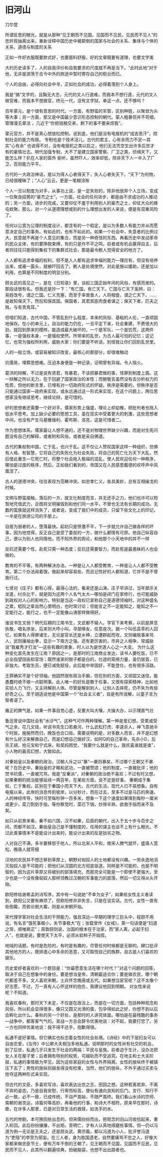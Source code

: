 # 旧河山

刀尔登

所谓反思的眼光，就是从那种“见王朝而不见国，见国而不见民，见民而不见人”的忠奸观抽离出来，重新诠释中国历史中被颠倒的国家与社会的关系、集体与个体的关系、道德与制度的关系

正如一件好衣服既要款式好，也要面料舒服，好的文章既要有道理，也要文字美

大约历史读多了，人的自我评价和自我要求的尺度就不再是当下。“此时此地”对于他，无非是游荡于古今中外的旅途中暂时寄存自己的柜台而已。

个人的自由，必得向社会中寻，正如社会的成功，必得着落到个人身上。

我是“搞”文字的，且胸无大志，元代的文人行道难，而我本不想行道，元代的文人做官难，而我本不想做官，终元一代，没有文字狱，单这一点，还不够吗？

百年蒙元，是个很有意思的时代。一方面，有野蛮的军管，区别种姓，以聚敛为头等大事；另一方面，那又是中国最少意识形态控制的朝代。蒙人粗暴但并不苛细，管理漫无章法
，几近于“你把钱粮交来，剩下的事不要来烦我”。

蒙元官方，并不是真心想放松控制，说到底，他们是没有电报机的“成吉思汗”，控制社会的能力有限。 专制也是个技术活儿，古代的君主，心有余而力不足—其实“心有余”
也说得不对，没有电报机之类以启之，他们无法凭空生出许多后世才有的豪情壮志。明代加强专制，大不了是建立国家警察、厂卫之类，侦缉天下，又能怎么样？扒在人家的窗外
偷听，虽然吓人，效率却低，除非天下人一半入了厂卫，否则能力平平。

古代的一大政治神话，是以为得人心者得天下，失人心者失天下。“天下”为何物，已经很暧昧了；“人心”云云，更是一笔糊涂账

个人一旦以制度为对手，从事功上说，是一定失败的，除非他放弃个人立场，变成一位聚良招莠的“豪杰之士”。一方面，社会的任何进步，都是由不求成功的人推动的；另一方面，进步的完成，又要仰仗不羞于利用别人的豪杰之士，仰仗大众的蜂屯蚊聚。那么，对一个从道德理想或别的什么理想出发的人来说，便是有双重风险了。

任何以公意为公理的制度设计，都含有的一个假定，是以为多数人有能力并从而愿意决定自己的事务。有如此的，也有不如此的。如果一个社会中，失意者的比例过大，民意就不再是个人意见的集合，而是另一种奇怪的东西。再看历史中发动革命的民众主体，有的要挣脱束缚，有的只是作不平之鸣，前者或有机会赢得自主，后者则往往只能得到集权下的集群式社会，那是最令鲋人觉得安全的地方了。

人人都有追求幸福的权利，但不是人人都有追求幸福的能力—理应有，但没有培养出来，或甫一露头，就被吓回去了。鲋人是处境使然，对此是施以援助，还是加以利用，也算是不同制度的明显分别。

顾炎武的高见之一，是在《日知录》里，谈起三国正始年间的风俗，有感而发的。那段话很有名，但我还是抄一下：“有亡国，有亡天下。亡国与亡天下奚辨，曰：易姓改号，谓之亡国。仁义充塞，而至于率兽食人，人将相食，谓之亡天下。……是故知保天下，然后知保其国。保国者，其君其臣肉食者谋之；保天下者，匹夫之贱，与有责焉耳。”

但咱们知道，古代中国，不管乱到什么程度，本来的风俗、基础的人伦，一直顽固地保存。在小的单元上，自治的能力仍在，一旦平定下来，社会重建，不费很大的劲，就回到原来的模样。能造成最大破坏的，一个是军队，一个是饥荒，这两件事，一是强权本身，一是强权使然，所带来的乱世，为古人最可怕的记忆；这记忆，也常为强权所利用，威胁大家：你们要是不听话，别怪我让你们回到乱世里。

人的一般立场，或容易被知识改变，最核心的那部分，却很难触动

坑儒易，埋葬思想难。压迫本身便是一种记录，证明曾有异端，令人恼火。

葛洪的辩解，不过是说有贤君，有暴君，不该把暴君做的事，怪罪到制度上面。这一辩解之所以无力，在于回避了国家政治的本性；而鲍敬言虽然没有去分析权力的性质，但他的断言里，已埋有对一切政府形式的怀疑。秩序是需要的，但秩序是否只能通过国家—政府来实现，或永远通过这一形式来实现，在这个问题上，两位思想家没有继续思考，继续论辩，是可惜的。

好的思想者还需要一个好对手。儒家形势上强盛，理论上却幼稚，把批判者也拖入低水平思考。加上缺少必要的思想工具，虽在现实中受着更大的刺激，这些思想者中间，也没有产生马基雅维利、霍布斯、洛克，这是可惜者二。

作为思想体系，儒家最让人想不通的，还不是对物理世界缺少兴趣，而是对生死问题没有自己的解释，或者附和风俗，或者是采自佛道。

古代的集权制中国，亡于乱，也兴于乱。这不仅让人赞叹国家这样一种组织，仿佛有人格、有智慧，它将自己的失败化为社会失败，将自己的死亡化为天下大乱，然后借此重生—它死亡时，将整个社会拖入极端的混乱，使人民欢迎任何一种秩序，哪怕是过度的秩序，然后，正如我们看到的，帝国又在人民感恩戴德的欢呼声中凤凰涅了。

古人的道德冲突，往往表现为范畴冲突。如忠孝仁义，各具美妙，总有互相操戈的时候。

文明与野蛮接触，落后的一方，就文化制度而言，并无还手之力，他们也许可以短暂地凭借武力，企图将文明摧毁到和他们同一水平，不曾也无法有长期的成功。无数的蛮族就这样消失了，或者说，变成了我们中的成员，只留下些文化上的印记，一半是在旅游公司的手册上。

自居为弱者的人，堕落最快。起初只是愤激不平，下一步就允许自己做各样的坏事，因为他觉得，反正自己是受了委屈的一方，做什么都情有可原。他自己纵容自己，便以为别人也同情他，而不知外界的舆论，和他那个小天地中的并不一样

反抗还需要个性，赴死只需一种态度；反抗还需要智力，而赴死是最愚昧的人也会做的。

教育的不平等，有两种解决办法，一种是让人人都受教育，一种是让人人都不受教育。第二个办法闻着馊，做起来却容易些，而且记性好的人都知道，它并不是不曾施行过。

七贤对《庄子》都有心得，最得心法的，看来还是山涛。庄子早讲过，当年桀杀关龙逢，纣杀比干，就是因为这两个人名气太大—哪怕是闭门在家修行，也可能威胁到政权对人心的影响力，特别是当这一政权已宣称自己是道德领袖时。对这种盛名之累，嵇阮之辈自然心里明白，也时常讨论；但能言之不一定能知之，能知之不一定能行之，能行之，也不一定能像山涛那样做得好。

谁说书生文弱？明代后期的江南书生，文武都不输人。学官下来考察，以前是屏息执敬，唱名序坐，后来则大呼小叫，寻朋唤友，任意座次。据一个叫伍袁萃的人回忆，如果有人得罪诸生，无论是官长还是乡绅，立遭群起而攻，文则编故事来骂人，武则攘袖出拳，显示一下南方之强。还有更厉害的，市井之人相争，常威胁说“我雇秀才打汝”—这些有趣的景象，时人以为是世道人心之一大变。 为什么这种变化首先发生在江南？原因之一，是那时的江南商业发达，读书人要吃饭，已不必全指望田亩和官场；既然谁家的银子都是白的，仕途的笼络力量，虽仍居首，已非独大。考取生员，便已减免赋役，此后能中举固好，不能登仕，也有很多活路。


王莽确实不是个好领袖。他固然很有政治手腕，但在别的方面，又顽固又迷信，能愚蠢时绝不做一点聪明事。此人唯一的好处是敢于任事，又很有探索精神，比如他实验人力飞行，又主持解剖人体。尽管是解剖别人，让别人去摔死，仍不失为有些好奇之心。至于胡适说他是中国第一个“社会主义者”，自是有所误解，以童子言为智者语了。

雍正的脾气是，如果一件事自觉心虚，反要大叫大嚷，大操大办，以示理直气壮

鲁迅曾说中国社会有“水浒气”。这种气可作两种理解。第一种是爱幻想。受累或受气之余，花几文钱，听说书先生口若悬河，什么武松打虎、李逵杀人，神飞意驰半个时辰，施施然而归，晚饭也合口些。需要说明的是，对多数人而言，并不是幻想有什么好汉来解救自己，而是幻想自己做好汉，如阿Q的自己革命，先杀小D，后杀王胡，抢元宝和宁式床，和吴妈困觉，“我要什么就是什么，我欢喜谁就是谁”，小人物的最高幻想，大致如此。

对秦始皇以及秦朝的政治，汉朝人斥之以“暴”—暴则暴矣，不过哪个王朝又不暴呢？在历史中，秦始皇的才略和武功，一直被赞颂；他的制度，一直被批评；他的焚书坑儒，一直被咒骂。我是“反秦派”，对秦朝的政治绝不喜欢；不过有时又想，如果秦朝的统治能够延续一两百年，在某些方面，说不定是好事。 秦朝成于集权，亡于集权。区别在于秦国小而天下大。古代的生活，现代人已不易想象。自有电报以来，此岸的消息传到彼岸，以分秒计，而在过去，至多不过是马匹的奔速。人的神经传导，快时可至每秒钟一百多米，想象一下这个速度如果降到每秒一厘米或更少，菜刀割到手指，等你察觉时，菜已下锅，炒得半熟，欲救手指而来不及矣。

如只从前景来看，秦不如六国，汉不如秦，后面的朝代，出入于五十步与百步之间，而都不如汉。秦始皇自己是不懂制度的，任用的谋主也谈不上有什么眼光。不过此类事情本不是能设计出来的，能设计出来的反是拙劣之物。

人对自己不满，多半要移怒于他人，所以北宋人平和，南宋人脾气就坏，盛唐人宽松，晚唐人就苛细

汉地的农民并不想迁移到草原上，朝野对匈奴人的土地都没有兴趣。一劳永逸地消灭匈奴人是不可能的；把他们从汉国的北方彻底驱逐，同样是不可能的，也是不明智的，因为这片草原又将被别的部落填充，而那完全可能是一个即使不更强大，至少也是一个没有像匈奴人那样领教过汉朝的军事能力的部落，然后一切又得从头开始。

欧阳修给谢希孟的诗写序，其中有一句说她“不幸为女子”，如果给女性主义者读到，欧阳公又要有麻烦了。但欧阳修并非失言，只是在说实话。古代，女性一直有些倒霉，而若论倒大霉，则是从宋朝开始。

宋代理学家对社会生活的干预能力，强且深远—早期的理学三巨头中，程颐不用说，有名言“饿死事极小，失节事极大”在；张载曾作《女戒》，第一句话便是“妇道之常，顺唯厥正”；周敦颐则说，治国的根本在于治家，而“家人离，必起于妇人”，也就是说，要使天下太平，必须从软柿子开始捏。

地域的话题，有时是危险的，有时是有趣的，尽管任何时候都是无聊的。肆口批评其他地方的人，既排遣心中多余的恶意，又可取悦自己的族群，自古是人们喜欢的娱乐。

历史爱好者喜欢的一个题目是：“你最愿意生活在哪个时代？”对这个问题的回答，取决于自己在想象中的身份。要是想当皇帝，清朝最适合你；要是做农民，哪个朝代都差不多。文人喜欢宋朝，士兵怀念晚唐或五代。如果想当宦官呢？这不太像个好志愿，不过，万一真有人心怀这样的抱负，我建议他回到明朝。 对女性来说呢？不知道。

我喜欢春秋，那时天下未定，不仅是在政治上，而是在一切方面，包括种种观念和风俗，所以机会显得很多，像只又圆又光滑的蛋，包孕得如此之好，你想不到以后会孵化出什么。春秋的另一个好处，是那时的人讲究体面。哪怕是在最残酷的事务—战争中，都客客气气的。宣战一方总会辞令优美地说：对不起，我要打您了。另一方也同样优美地说：我不得不还手，抱歉得很。

私通不是好事情。但它确实也标志着女性的社会处境。《诗经》中的下层妇女可以自由恋爱，《左传》中公卿大夫相当多地私通，说明那时的女性尚有社交的机会。到了后世，私通几乎只发生于社会的两端：平民与皇族。前者迫于生计，没办法把女人关在屋子里；后者拥有特别的权势，可越轨而不受追究。在地主和士大夫阶层，私通的事情极为罕见，因为这些家庭的女性与外界隔离。女性的放纵终于被镇压下去了；男性的放纵则越发得没有检束，当然，他们的放纵，不外乎通过买卖与抢夺这两种形式来实现。

但古代的文臣，多喜欢写诗，喜欢表达出世之志、田园之想。这种若离若弃、不离不弃的姿态，乃是自我安慰，行卑而标高，便似有通向良知的后门。言行、知行不必一致，必不一致，已成传统，不自严嵩始，不随严嵩终。我们看山水诗的宗师、南朝的谢灵运，诗篇何等高妙，再看他的行事，和诗大不相符。原来早在那时，诗歌，在许多人那里，已是对日常生活的救赎，如洗手的水。

五代的惨剧，本可换回些出息的。但宋儒纷纷而出，把观念的旧山河收拾起来，重入轮回。此后纷纷攘攘，不出矩。至明亡，才有人认真地琢磨些事情。但—仍以冯道为例—无论是王夫之，还是顾炎武、黄宗羲，都以冯道为小人，批评誉冯道为“吏隐”的李贽为邪妄。在三人者，身为胜国遗老，自然要痛骂不忠之人，好像大家都来做忠臣节士，便有万年不倒的王朝了。见王朝而不见国，见国而不见民，见民而不见人，此其所以翻遍坟典，拍破脑袋，也想不出出路者也。
